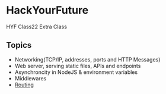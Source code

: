# HackYourFuture

HYF Class22 Extra Class

## Topics

- Networking(TCP/IP, addresses, ports and HTTP Messages)
- Web server, serving static files, APIs and endpoints
- Asynchroncity in NodeJS & environment variables
- Middlewares
- [Routing](https://github.com/yash-kapila/Jabber/tree/master/server)
